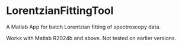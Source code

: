 # LorentzianFittingTool

A Matlab App for batch Lorentzian fitting of spectroscopy data.

Works with Matlab R2024b and above. Not tested on earlier versions.
